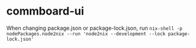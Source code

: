 # commboard-ui

When changing package.json or package-lock.json, run `nix-shell -p nodePackages.node2nix --run 'node2nix --development --lock package-lock.json'`
